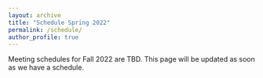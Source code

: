 ```yaml
---
layout: archive
title: "Schedule Spring 2022"
permalink: /schedule/
author_profile: true
---
```


Meeting schedules for Fall 2022 are TBD. This page will be updated as soon as we have a schedule.


<!-- Meetings are scheduled on Mondays at noon US eastern time, unless otherwise noted. The Zoom address will be made available to participants ahead of each meeting. -->



<!-- **February 7th: Ebad Ebadi (GWU), "*Adapting to Sanctions: Evidence from Firm Response and Market Reallocation in Iran.*"**
<br />
*Moderator:* Oriana Montti (Brandeis). -->
